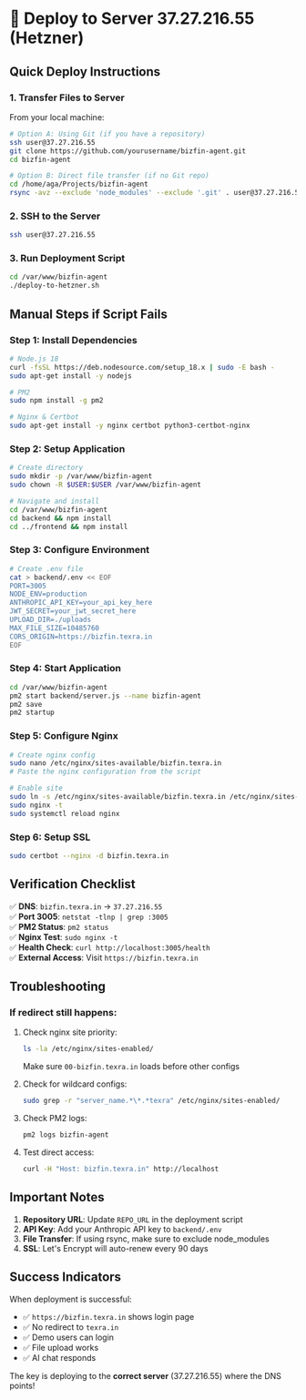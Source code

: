 # 🚀 Deploy to Server 37.27.216.55 (Hetzner)

## Quick Deploy Instructions

### 1. **Transfer Files to Server**

From your local machine:
```bash
# Option A: Using Git (if you have a repository)
ssh user@37.27.216.55
git clone https://github.com/yourusername/bizfin-agent.git
cd bizfin-agent

# Option B: Direct file transfer (if no Git repo)
cd /home/aga/Projects/bizfin-agent
rsync -avz --exclude 'node_modules' --exclude '.git' . user@37.27.216.55:/var/www/bizfin-agent/
```

### 2. **SSH to the Server**
```bash
ssh user@37.27.216.55
```

### 3. **Run Deployment Script**
```bash
cd /var/www/bizfin-agent
./deploy-to-hetzner.sh
```

## Manual Steps if Script Fails

### Step 1: Install Dependencies
```bash
# Node.js 18
curl -fsSL https://deb.nodesource.com/setup_18.x | sudo -E bash -
sudo apt-get install -y nodejs

# PM2
sudo npm install -g pm2

# Nginx & Certbot
sudo apt-get install -y nginx certbot python3-certbot-nginx
```

### Step 2: Setup Application
```bash
# Create directory
sudo mkdir -p /var/www/bizfin-agent
sudo chown -R $USER:$USER /var/www/bizfin-agent

# Navigate and install
cd /var/www/bizfin-agent
cd backend && npm install
cd ../frontend && npm install
```

### Step 3: Configure Environment
```bash
# Create .env file
cat > backend/.env << EOF
PORT=3005
NODE_ENV=production
ANTHROPIC_API_KEY=your_api_key_here
JWT_SECRET=your_jwt_secret_here
UPLOAD_DIR=./uploads
MAX_FILE_SIZE=10485760
CORS_ORIGIN=https://bizfin.texra.in
EOF
```

### Step 4: Start Application
```bash
cd /var/www/bizfin-agent
pm2 start backend/server.js --name bizfin-agent
pm2 save
pm2 startup
```

### Step 5: Configure Nginx
```bash
# Create nginx config
sudo nano /etc/nginx/sites-available/bizfin.texra.in
# Paste the nginx configuration from the script

# Enable site
sudo ln -s /etc/nginx/sites-available/bizfin.texra.in /etc/nginx/sites-enabled/00-bizfin.texra.in
sudo nginx -t
sudo systemctl reload nginx
```

### Step 6: Setup SSL
```bash
sudo certbot --nginx -d bizfin.texra.in
```

## Verification Checklist

✅ **DNS**: `bizfin.texra.in` → `37.27.216.55`  
✅ **Port 3005**: `netstat -tlnp | grep :3005`  
✅ **PM2 Status**: `pm2 status`  
✅ **Nginx Test**: `sudo nginx -t`  
✅ **Health Check**: `curl http://localhost:3005/health`  
✅ **External Access**: Visit `https://bizfin.texra.in`  

## Troubleshooting

### If redirect still happens:
1. Check nginx site priority:
   ```bash
   ls -la /etc/nginx/sites-enabled/
   ```
   Make sure `00-bizfin.texra.in` loads before other configs

2. Check for wildcard configs:
   ```bash
   sudo grep -r "server_name.*\*.*texra" /etc/nginx/sites-enabled/
   ```

3. Check PM2 logs:
   ```bash
   pm2 logs bizfin-agent
   ```

4. Test direct access:
   ```bash
   curl -H "Host: bizfin.texra.in" http://localhost
   ```

## Important Notes

1. **Repository URL**: Update `REPO_URL` in the deployment script
2. **API Key**: Add your Anthropic API key to `backend/.env`
3. **File Transfer**: If using rsync, make sure to exclude node_modules
4. **SSL**: Let's Encrypt will auto-renew every 90 days

## Success Indicators

When deployment is successful:
- ✅ `https://bizfin.texra.in` shows login page
- ✅ No redirect to `texra.in`
- ✅ Demo users can login
- ✅ File upload works
- ✅ AI chat responds

The key is deploying to the **correct server** (37.27.216.55) where the DNS points!
